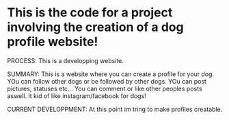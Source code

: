 # This is the code for a project involving the creation of a dog profile website!
 PROCESS: This is a developping website. 
 
 SUMMARY: This is a website where you can create a profile for your dog. YOu can follow other dogs or be followed by other dogs. YOu can post pictures, statuses etc... You can comment or like other peoples posts aswell. It kid of like instagram/facebook for dogs!
 
 CURRENT DEVELOPPMENT: At this point im tring to make profiles creatable.
